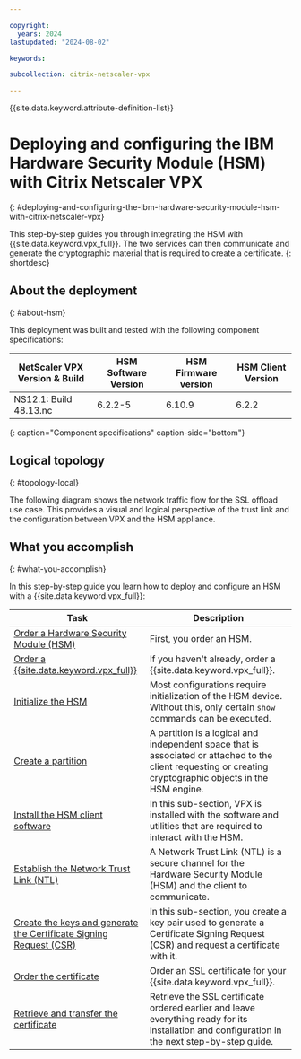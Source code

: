 ```yaml
---

copyright:
  years: 2024
lastupdated: "2024-08-02"

keywords:

subcollection: citrix-netscaler-vpx

---
```


{{site.data.keyword.attribute-definition-list}}

# Deploying and configuring the IBM Hardware Security Module (HSM) with Citrix Netscaler VPX
{: #deploying-and-configuring-the-ibm-hardware-security-module-hsm-with-citrix-netscaler-vpx}

This step-by-step guides you through integrating the HSM with {{site.data.keyword.vpx_full}}. The two services can then communicate and generate the cryptographic material that is required to create a certificate.
{: shortdesc}

## About the deployment
{: #about-hsm}

This deployment was built and tested with the following component specifications:

| NetScaler VPX Version & Build	| HSM Software Version | HSM Firmware version | HSM Client Version |
| ------------- | ------------- | ------------- | ------------- |
| NS12.1: Build 48.13.nc | 6.2.2-5 | 6.10.9 | 6.2.2 |
{: caption="Component specifications" caption-side="bottom"}

## Logical topology
{: #topology-local}

The following diagram shows the network traffic flow for the SSL offload use case. This provides a visual and logical perspective of the trust link and the configuration between VPX and the HSM appliance.

## What you accomplish
{: #what-you-accomplish}

In this step-by-step guide you learn how to deploy and configure an HSM with a {{site.data.keyword.vpx_full}}:

Task  | Description
------------- | -------------
[Order a Hardware Security Module (HSM)](/docs/citrix-netscaler-vpx?topic=citrix-netscaler-vpx-order-the-ibm-hardware-security-module-hsm-) | First, you order an HSM.
[Order a {{site.data.keyword.vpx_full}}](/docs/citrix-netscaler-vpx?topic=citrix-netscaler-vpx-order-a-citrix-netscaler-vpx) | If you haven't already, order a {{site.data.keyword.vpx_full}}.
[Initialize the HSM](/docs/citrix-netscaler-vpx?topic=citrix-netscaler-vpx-initialize-ibm-hardware-security-module-hsm-) | Most configurations require initialization of the HSM device. Without this, only certain `show` commands can be executed.
[Create a partition](/docs/citrix-netscaler-vpx?topic=citrix-netscaler-vpx-create-a-partition) | A partition is a logical and independent space that is associated or attached to the client requesting or creating cryptographic objects in the HSM engine.
[Install the HSM client software](/docs/citrix-netscaler-vpx?topic=citrix-netscaler-vpx-install-the-ibm-hardware-security-module-hsm-client-software) | In this sub-section, VPX is installed with the software and utilities that are required to interact with the HSM. |
[Establish the Network Trust Link (NTL)](/docs/citrix-netscaler-vpx?topic=citrix-netscaler-vpx-establish-a-network-trust-link-ntl-) | A Network Trust Link (NTL) is a secure channel for the Hardware Security Module (HSM) and the client to communicate. |
[Create the keys and generate the Certificate Signing Request (CSR)](/docs/citrix-netscaler-vpx?topic=citrix-netscaler-vpx-create-keys-and-generate-the-certificate-signing-request-csr-) | In this sub-section, you create a key pair used to generate a Certificate Signing Request (CSR) and request a certificate with it. |
[Order the certificate](/docs/citrix-netscaler-vpx?topic=citrix-netscaler-vpx-order-an-ssl-certificate) | Order an SSL certificate for your {{site.data.keyword.vpx_full}}.
[Retrieve and transfer the certificate](/docs/citrix-netscaler-vpx?topic=citrix-netscaler-vpx-retrieve-and-transfer-the-certificate) | Retrieve the SSL certificate ordered earlier and leave everything ready for its installation and configuration in the next step-by-step guide.
